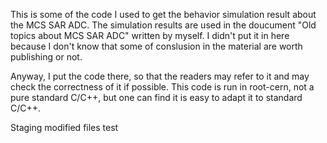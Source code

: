 This is some of the code I used to get the behavior simulation result about the MCS SAR ADC. The simulation results are used in the doucument "Old topics about MCS SAR ADC" written by myself. I didn't put it in here because I don't know that some of conslusion in the material are worth publishing or not.

Anyway, I put the code there, so that the readers may refer to it and may check the correctness of it if possible. This code is run in root-cern, not a pure standard C/C++, but one can find it is easy to adapt it to standard C/C++.

Staging modified files test
